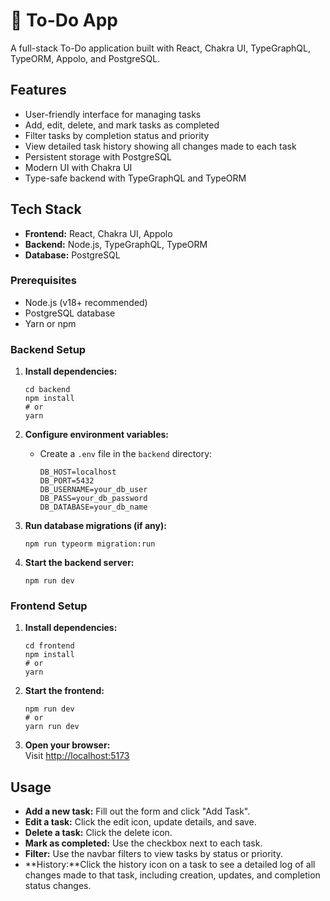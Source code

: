 # 📝 To-Do App

A full-stack To-Do application built with React, Chakra UI, TypeGraphQL, TypeORM, Appolo, and PostgreSQL.

## Features

- User-friendly interface for managing tasks
- Add, edit, delete, and mark tasks as completed
- Filter tasks by completion status and priority
- View detailed task history showing all changes made to each task
- Persistent storage with PostgreSQL
- Modern UI with Chakra UI
- Type-safe backend with TypeGraphQL and TypeORM

## Tech Stack

- **Frontend:** React, Chakra UI, Appolo
- **Backend:** Node.js, TypeGraphQL, TypeORM
- **Database:** PostgreSQL

### Prerequisites

- Node.js (v18+ recommended)
- PostgreSQL database
- Yarn or npm

### Backend Setup

1. **Install dependencies:**

   ```
   cd backend
   npm install
   # or
   yarn
   ```

2. **Configure environment variables:**

   - Create a `.env` file in the `backend` directory:
     ```
     DB_HOST=localhost
     DB_PORT=5432
     DB_USERNAME=your_db_user
     DB_PASS=your_db_password
     DB_DATABASE=your_db_name
     ```

3. **Run database migrations (if any):**

   ```
   npm run typeorm migration:run
   ```

4. **Start the backend server:**
   ```
   npm run dev
   ```

### Frontend Setup

1. **Install dependencies:**

   ```
   cd frontend
   npm install
   # or
   yarn
   ```

2. **Start the frontend:**

   ```
   npm run dev
   # or
   yarn run dev
   ```

3. **Open your browser:**  
   Visit [http://localhost:5173](http://localhost:5173)

## Usage

- **Add a new task:** Fill out the form and click "Add Task".
- **Edit a task:** Click the edit icon, update details, and save.
- **Delete a task:** Click the delete icon.
- **Mark as completed:** Use the checkbox next to each task.
- **Filter:** Use the navbar filters to view tasks by status or priority.
- **History:**Click the history icon on a task to see a detailed log of all changes made to that task, including creation, updates, and completion status changes.
